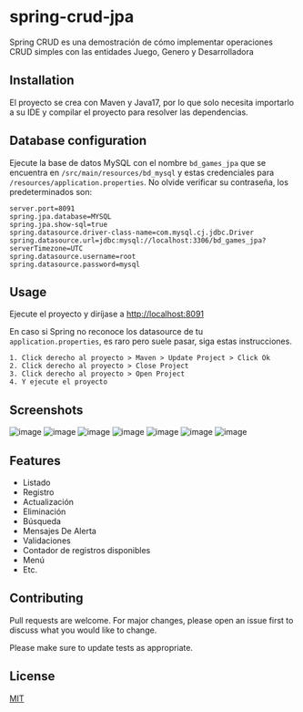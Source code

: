 # spring-crud-jpa

Spring CRUD es una demostración de cómo implementar operaciones CRUD simples con las entidades Juego, Genero y Desarrolladora

## Installation 
El proyecto se crea con Maven y Java17, por lo que solo necesita importarlo a su IDE y compilar el proyecto para resolver las dependencias.

## Database configuration 
Ejecute la base de datos MySQL con el nombre `bd_games_jpa` que se encuentra en `/src/main/resources/bd_mysql` y estas credenciales para `/resources/application.properties`. No olvide verificar su contraseña, los predeterminados son:

```
server.port=8091
spring.jpa.database=MYSQL
spring.jpa.show-sql=true
spring.datasource.driver-class-name=com.mysql.cj.jdbc.Driver
spring.datasource.url=jdbc:mysql://localhost:3306/bd_games_jpa?serverTimezone=UTC
spring.datasource.username=root
spring.datasource.password=mysql
```

## Usage 
Ejecute el proyecto y diríjase a [http://localhost:8091](http://localhost:8091)

En caso si Spring no reconoce los datasource de tu `application.properties`, es raro pero suele pasar, siga estas instrucciones. 
```
1. Click derecho al proyecto > Maven > Update Project > Click Ok
2. Click derecho al proyecto > Close Project
3. Click derecho al proyecto > Open Project
4. Y ejecute el proyecto
```
## Screenshots
![image](https://user-images.githubusercontent.com/85379478/224551383-93381407-c579-4cf2-86d4-46c29383f6fc.png)
![image](https://user-images.githubusercontent.com/85379478/225436000-aa64b10a-e2dc-401a-93c7-6ca8ed03688e.png)
![image](https://user-images.githubusercontent.com/85379478/224550934-d6340531-2542-4f92-9ab2-22fd6cc05c78.png)
![image](https://user-images.githubusercontent.com/85379478/224551213-b9475cd7-487d-47fe-aee7-96f7fbac5714.png)
![image](https://user-images.githubusercontent.com/85379478/224551056-7ac47035-b742-41e7-8598-f9d5770ef6d8.png)
![image](https://user-images.githubusercontent.com/85379478/224551128-bc1008a9-e1be-4d30-8487-d4df5c005549.png)
![image](https://user-images.githubusercontent.com/85379478/224551186-c4c781bd-76b2-4785-8451-8ee81b7e4c79.png)

## Features

- Listado
- Registro
- Actualización
- Eliminación
- Búsqueda
- Mensajes De Alerta
- Validaciones
- Contador de registros disponibles
- Menú 
- Etc.

## Contributing

Pull requests are welcome. For major changes, please open an issue first
to discuss what you would like to change.

Please make sure to update tests as appropriate.

## License

[MIT](https://choosealicense.com/licenses/mit/)
